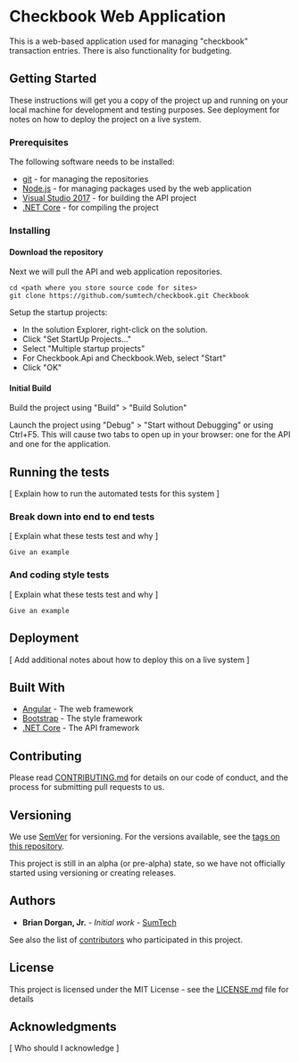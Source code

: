 # Checkbook Web Application
This is a web-based application used for managing "checkbook" transaction entries. There is also functionality for budgeting.

## Getting Started
These instructions will get you a copy of the project up and running on your local machine for development and testing purposes. See deployment for notes on how to deploy the project on a live system.

### Prerequisites
The following software needs to be installed:
* [git](https://git-scm.com/downloads) - for managing the repositories
* [Node.js](https://nodejs.org/) - for managing packages used by the web application
* [Visual Studio 2017](https://www.visualstudio.com/vs/community/) - for building the API project
* [.NET Core](https://www.microsoft.com/net/learn/get-started/windows) - for compiling the project

### Installing

#### Download the repository
Next we will pull the API and web application repositories.

```
cd <path where you store source code for sites>
git clone https://github.com/sumtech/checkbook.git Checkbook
```

Setup the startup projects:
* In the solution Explorer, right-click on the solution.
* Click "Set StartUp Projects..."
* Select "Multiple startup projects"
* For Checkbook.Api and Checkbook.Web, select "Start"
* Click "OK"

#### Initial Build
Build the project using "Build" > "Build Solution"

Launch the project using "Debug" > "Start without Debugging" or using Ctrl+F5. This will cause two tabs to open up in your browser: one for the API and one for the application.

## Running the tests

[ Explain how to run the automated tests for this system ]

### Break down into end to end tests

[ Explain what these tests test and why ]

```
Give an example
```

### And coding style tests

[ Explain what these tests test and why ]

```
Give an example
```

## Deployment

[ Add additional notes about how to deploy this on a live system ]

## Built With

* [Angular](https://github.com/angular/angular) - The web framework
* [Bootstrap](https://github.com/twbs/bootstrap) - The style framework
* [.NET Core](https://github.com/dotnet/core) - The API framework

## Contributing

Please read [CONTRIBUTING.md](https://gist.github.com/PurpleBooth/b24679402957c63ec426) for details on our code of conduct, and the process for submitting pull requests to us.

## Versioning

We use [SemVer](http://semver.org/) for versioning. For the versions available, see the [tags on this repository](https://github.com/sumtech/checkbook/tags).

This project is still in an alpha (or pre-alpha) state, so we have not officially started using versioning or creating releases.

## Authors

* **Brian Dorgan, Jr.** - *Initial work* - [SumTech](https://github.com/SumTech)

See also the list of [contributors](https://github.com/sumtech/checkbook/contributors) who participated in this project.

## License

This project is licensed under the MIT License - see the [LICENSE.md](LICENSE.md) file for details

## Acknowledgments

[ Who should I acknowledge ]
